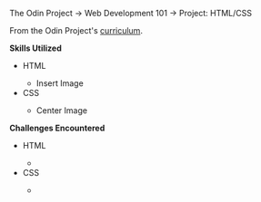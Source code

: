 The Odin Project -> Web Development 101 -> Project: HTML/CSS

From the Odin Project's <a href="http://www.theodinproject.com/courses/web-development-101/lessons/html-css">curriculum</a>.

<strong>Skills Utilized</strong>
<ul>
    <li>HTML</li>
        <ul>
            <li>Insert Image</li>
        </ul>
    <li>CSS</li>
        <ul>
            <li>Center Image</li>
    </ul>
</ul>

<strong>Challenges Encountered</strong>
<ul>
    <li>HTML</li>
        <ul>
            <li></li>
        </ul>
    <li>CSS</li>
        <ul>
            <li></li>
    </ul>
</ul>